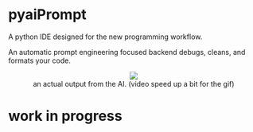 # pyaiPrompt
A python IDE designed for the new programming workflow.

An automatic prompt engineering focused backend debugs, cleans, and formats your code.

<p align="center">
  <img src="https://github.com/RichKMLS/pyaiPrompt/assets/105183376/5a9d7412-e33d-49ec-a043-a9e22438a624" />
  <br>an actual output from the AI. (video speed up a bit for the gif)
</p>

# work in progress

